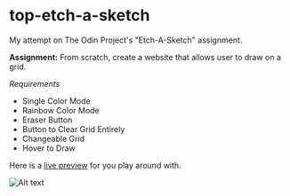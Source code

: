 # top-etch-a-sketch
My attempt on The Odin Project's "Etch-A-Sketch" assignment.

**Assignment:** From scratch, create a website that allows user to draw on a grid.

*Requirements*
- Single Color Mode
- Rainbow Color Mode
- Eraser Button
- Button to Clear Grid Entirely
- Changeable Grid
- Hover to Draw

Here is a [live preview](https://ericgwilliams94.github.io/top-etch-a-sketch/) for you play around with.

![Alt text](https://giphy.com/gifs/p6BLiLlOXoALUTFoWv)
